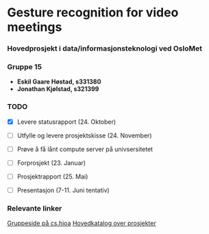 # Gesture recognition for video meetings
### Hovedprosjekt i data/informasjonsteknologi ved OsloMet
### Gruppe 15
- **Eskil Gaare Høstad, s331380**
- **Jonathan Kjølstad, s321399**

### TODO
- [x] Levere statusrapport (24. Oktober)
- [ ] Utfylle og levere prosjektskisse (24. November)
- [ ] Prøve å få lånt compute server på univsersitetet
- [ ] Forprosjekt (23. Januar)
- [ ] Prosjektrapport (25. Mai)
- [ ] Presentasjon (7-11. Juni tentativ)


### Relevante linker
  <a href="http://student.cs.hioa.no/hovedprosjekter/2021/data/15">Gruppeside på cs.hioa</a>
  <a href="http://cs.hioa.no/data/bachelorprosjekt">Hovedkatalog over prosjekter</a>
